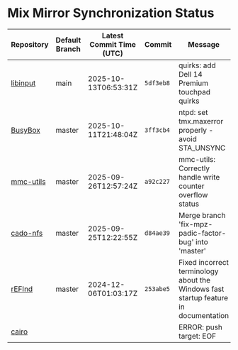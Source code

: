 # Mix Mirror Synchronization Status

| Repository | Default Branch | Latest Commit Time (UTC) | Commit | Message | Last Synced |
|---|---|---|---|---|---|
| [libinput](git@github.com:mix-mirror/libinput.git) | main | 2025-10-13T06:53:31Z | `5df3eb8` | quirks: add Dell 14 Premium touchpad quirks | 2025-10-13T08:57:57Z |
| [BusyBox](git@github.com:mix-mirror/busybox.git) | master | 2025-10-11T21:48:04Z | `3ff3cb4` | ntpd: set tmx.maxerror properly - avoid STA_UNSYNC | 2025-10-13T08:58:05Z |
| [mmc-utils](git@github.com:mix-mirror/mmc-utils.git) | master | 2025-09-26T12:57:24Z | `a92c227` | mmc-utils: Correctly handle write counter overflow status | 2025-10-13T08:57:51Z |
| [cado-nfs](git@github.com:mix-mirror/cado-nfs.git) | master | 2025-09-25T12:22:55Z | `d84ae39` | Merge branch 'fix-mpz-padic-factor-bug' into 'master' | 2025-10-13T08:58:06Z |
| [rEFInd](git@github.com:mix-mirror/rEFInd.git) | master | 2024-12-06T01:03:17Z | `253abe5` | Fixed incorrect terminology about the Windows fast startup feature in documentation | 2025-10-13T08:57:56Z |
| [cairo](git@github.com:mix-mirror/cairo.git) |  |  |  | ERROR: push target: EOF | 2025-10-13T09:06:23Z |
